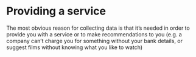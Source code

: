 # Providing a service

The most obvious reason for collecting data is that it’s needed in order to provide you with a service or to make recommendations to you (e.g. a company can’t charge you for something without your bank details, or suggest films without knowing what you like to watch)